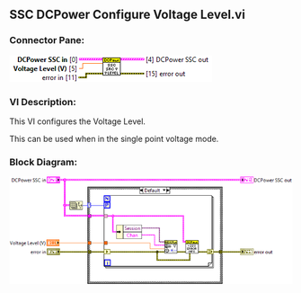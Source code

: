 ## **SSC DCPower Configure Voltage Level.vi**
### Connector Pane:
![alt text](/docs/images/Instrument%20Control/DCPower/SSC%20DCPower/Source/Constant%20Voltage/SSC%20DCPower%20Configure%20Voltage%20Level.vic.png "SSC DCPower Configure Voltage Level.vi connector pane")

### VI Description:
This VI configures the Voltage Level.

This can be used when in the single point voltage mode.

### Block Diagram:
![alt text](/docs/images/Instrument%20Control/DCPower/SSC%20DCPower/Source/Constant%20Voltage/SSC%20DCPower%20Configure%20Voltage%20Level.vid.png "SSC DCPower Configure Voltage Level.vi block diagram")
